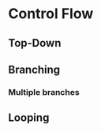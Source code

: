 Control Flow
============

Top-Down
--------

Branching
---------

### Multiple branches

Looping
-------
